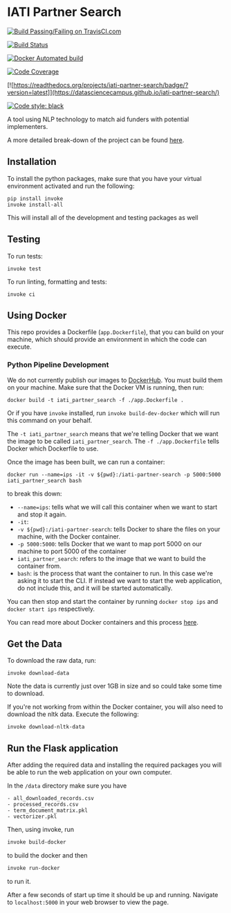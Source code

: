 # IATI Partner Search
[![Build Passing/Failing on TravisCI.com](https://travis-ci.com/datasciencecampus/iati-partner-search.svg?branch=master)](https://travis-ci.com/datasciencecampus/iati-partner-search/)

[![Build Status](https://img.shields.io/endpoint.svg?url=https%3A%2F%2Factions-badge.atrox.dev%2Fdatasciencecampus%2Fiati-partner-search%2Fbadge%3Fref%3Dmaster&style=flat)](https://actions-badge.atrox.dev/datasciencecampus/iati-partner-search/goto?ref=master)

[![Docker Automated build](https://img.shields.io/docker/automated/jrottenberg/ffmpeg.svg)](https://hub.docker.com/r/datasciencecampus/iati-partner-search-app/tags)

[![Code Coverage](https://codecov.io/gh/datasciencecampus/iati-partner-search/branch/master/graph/badge.svg)](https://codecov.io/gh/datasciencecampus/iati-partner-search)

[![https://readthedocs.org/projects/iati-partner-search/badge/?version=latest]](https://datasciencecampus.github.io/iati-partner-search/)

[![Code style: black](https://img.shields.io/badge/code%20style-black-000000.svg)](https://github.com/psf/black)

A tool using NLP technology to match aid funders with potential implementers.

A more detailed break-down of the project can be found [here](http://datasciencecampus.github.io/iati-partner-search).

## Installation
To install the python packages, make sure that you have your virtual environment activated and run the following:

```shell
pip install invoke
invoke install-all
```
This will install all of the development and testing packages as well

## Testing
To run tests:

```shell
invoke test
```

To run linting, formatting and tests:

```shell
invoke ci
```
## Using Docker
This repo provides a Dockerfile (`app.Dockerfile`), that you can build on your machine, which should provide an environment in which the code can execute.

### Python Pipeline Development
We do not currently publish our images to [DockerHub](https://hub.docker.com/r/datasciencecampus/iati-partner-search-app). You must build them on your machine. Make sure that the Docker VM is running, then run:
```shell
docker build -t iati_partner_search -f ./app.Dockerfile .
```
Or if you have `invoke` installed, run `invoke build-dev-docker` which will run this command on your behalf.

The `-t iati_partner_search` means that we're telling Docker that we want the image to be called `iati_partner_search`.
The `-f ./app.Dockerfile` tells Docker which Dockerfile to use.

Once the image has been built, we can run a container:
```shell
docker run --name=ips -it -v ${pwd}:/iati-partner-search -p 5000:5000 iati_partner_search bash
```
to break this down:

- `--name=ips`: tells what we will call this container when we want to start and stop it again.
- `-it`:
- `-v ${pwd}:/iati-partner-search`: tells Docker to share the files on your machine, with the Docker container.
- `-p 5000:5000`: tells Docker that we want to map port 5000 on our machine to port 5000 of the container
- `iati_partner_search`: refers to the image that we want to build the container from.
- `bash`: is the process that want the container to run. In this case we're asking it to start the CLI. If instead we want to start the web application, do not include this, and it will be started automatically.

You can then stop and start the container by running `docker stop ips` and `docker start ips` respectively.

You can read more about Docker containers and this process [here](https://docs.docker.com/).

## Get the Data
To download the raw data, run:

```shell
invoke download-data
```
Note the data is currently just over 1GB in size and so could take some time to download.

If you're not working from within the Docker container, you will also need to download the nltk data. Execute the following:

```shell
invoke download-nltk-data
```

## Run the Flask application
After adding the required data and installing the required packages you will be able to run the web application on your own computer.

In the `/data` directory make sure you have

    - all_downloaded_records.csv
    - processed_records.csv
    - term_document_matrix.pkl
    - vectorizer.pkl

Then, using invoke, run

```bash
invoke build-docker
```
to build the docker and then

```bash
invoke run-docker
```
to run it.

After a few seconds of start up time it should be up and running. Navigate to `localhost:5000` in your web browser to view the page.
